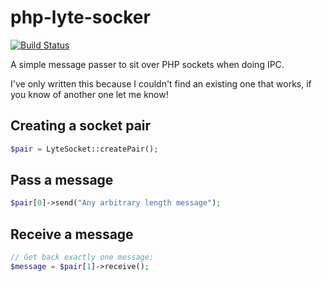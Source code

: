 # php-lyte-socker

[![Build Status](https://travis-ci.org/neerolyte/php-lyte-socker.png)](https://travis-ci.org/neerolyte/php-lyte-socker)

A simple message passer to sit over PHP sockets when doing IPC.

I've only written this because I couldn't find an existing one that works, if you know of another one let me know!

## Creating a socket pair

```php
$pair = LyteSocket::createPair();
```

## Pass a message

```php
$pair[0]->send("Any arbitrary length message");
```

## Receive a message

```php
// Get back exactly one message:
$message = $pair[1]->receive();
```
